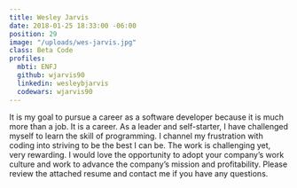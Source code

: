 ```yaml
---
title: Wesley Jarvis
date: 2018-01-25 18:33:00 -06:00
position: 29
image: "/uploads/wes-jarvis.jpg"
class: Beta Code
profiles:
  mbti: ENFJ
  github: wjarvis90
  linkedin: wesleybjarvis
  codewars: wjarvis90
---
```


It is my goal to pursue a career as a software developer because it is much more than a job. It is a career. As a leader and self-starter, I have challenged myself to learn the skill of programming. I channel my frustration with coding into striving to be the best I can be. The work is challenging yet, very rewarding. I would love the opportunity to adopt your company’s work culture and work to advance the company’s mission and profitability. Please review the attached resume and contact me if you have any questions.